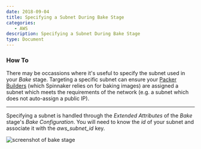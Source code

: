 ```yaml
---
date: 2018-09-04
title: Specifying a Subnet During Bake Stage
categories:
   - AWS
description: Specifying a Subnet During Bake Stage
type: Document
---
```


### How To

There may be occassions where it's useful to specify the subnet used in your _Bake_ stage. Targeting a specific subnet can ensure your [Packer Builders](https://www.packer.io/docs/builders/index.html) (which Spinnaker relies on for baking images) are assigned a subnet which meets the requirements of the network (e.g. a subnet which does not auto-assign a public IP).

***

Specifying a subnet is handled through the _Extended Attributes_ of the _Bake_ stage's _Bake Configuration_. You will need to know the _id_ of your subnet and associate it with the _aws_subnet_id_ key.

![screenshot of bake stage](https://cl.ly/a79c60fd317f/%255B5fece2a398c53902605f183ca343e4e5%255D_subnet-in-bake-stage.png)

